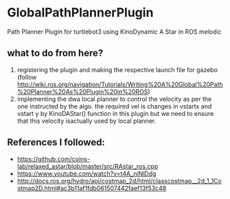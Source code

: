 # GlobalPathPlannerPlugin
Path Planner Plugin for turtlebot3 using KinoDynamic A Star in ROS melodic

## what to do from here?
1. registering the plugin and making the respective launch file for gazebo (follow http://wiki.ros.org/navigation/Tutorials/Writing%20A%20Global%20Path%20Planner%20As%20Plugin%20in%20ROS)
2. implementing the dwa local planner to control the velocity as per the one instructed by the algo. the required vel is changes in vstartx and vstart y by KinoDAStar() function in this plugin but we need to ensure that this velocity isactually used by local planner.

## References I followed:
- https://github.com/coins-lab/relaxed_astar/blob/master/src/RAstar_ros.cpp
- https://www.youtube.com/watch?v=t4A_niNlDdg
- http://docs.ros.org/hydro/api/costmap_2d/html/classcostmap__2d_1_1Costmap2D.html#ac3b11af1fdb061507442faef13f53c48
